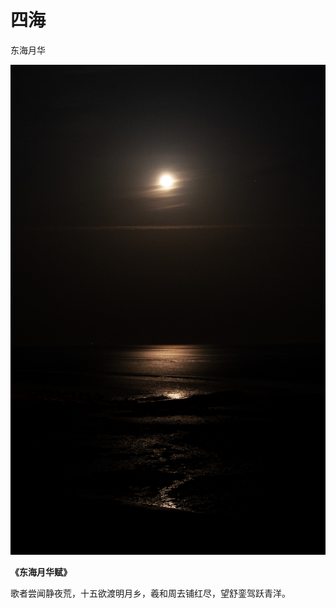 # 四海

东海月华

![&#x671B;&#x8FDC;&#x4E1C;&#x6D77;&#x6E05;&#x6656;&#x9540;&#xFF0C;&#x6708;&#x9065;&#x9759;&#x91CE;&#x660E;&#x591C;&#x7B79;](.gitbook/assets/b8d180a5-7221-47ed-8d68-c184e83eca0a_1_201_a.jpeg)

**《东海月华赋》**

歌者尝闻静夜荒，十五欲渡明月乡，羲和周去铺红尽，望舒銮驾跃青洋。



